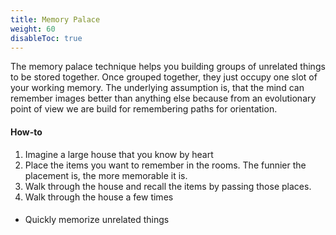 ```yaml
---
title: Memory Palace
weight: 60
disableToc: true
---
```


The memory palace technique helps you building groups of unrelated things to be
stored together. Once grouped together, they just occupy one slot of your
working memory. The underlying assumption is, that the mind can remember images
better than anything else because from an evolutionary point of view we are
build for remembering paths for orientation.

#### How-to

1. Imagine a large house that you know by heart
2. Place the items you want to remember in the rooms. The funnier the placement
   is, the more memorable it is.
3. Walk through the house and recall the items by passing those places.
4. Walk through the house a few times

#### 

* Quickly memorize unrelated things
